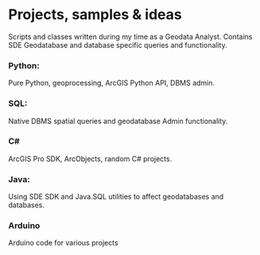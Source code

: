 # Projects, samples & ideas
Scripts and  classes written during my time as a Geodata Analyst.  Contains SDE Geodatabase and database specific queries and functionality.

### Python: 
Pure Python, geoprocessing, ArcGIS Python API, DBMS admin.
### SQL:
Native DBMS spatial queries and geodatabase Admin functionality.
### C#
ArcGIS Pro SDK, ArcObjects, random C# projects.
### Java:   
Using SDE SDK and Java.SQL utilities to affect geodatabases and databases.
### Arduino
Arduino code for various projects

